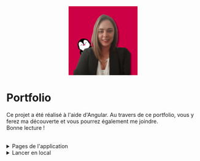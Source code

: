 <div align="center">
<img height="auto" width="180px" src="./src/assets/images/profile.png" >
</div>

# Portfolio

Ce projet a été réalisé à l'aide d'Angular.
Au travers de ce portfolio, vous y ferez ma découverte et vous pourrez également me joindre.  
Bonne lecture !

<br/>

<details>
  <summary>Pages de l'application</summary>

### Accueil

- Présentation rapide accompagnée d'une photo
- Accès direct au téléchargement de mon CV et aux autres onglets

### A propos de moi

- Informations générales me concernant
- Mes soft skills
- Mes hard skills
- Mes formations et expériences professionnelles
- Mon CV

### Projets

- Choix possibles : Articles de Blog, Bannières LinkedIn, Défis Marketing, Projets Master ou Livres
- Visualisation de ces derniers et liens

### Contact

- Formulaire de contact avec validateur pour m'envoyer un mail avec votre message
- Liens de mes réseaux professionnels

</details>

<details>
  <summary>Lancer en local</summary>

### Cloner le projet

```bash
  git clone https://github.com/Helenepagniez/Portfolio.git
```

### Installer les dépendances

```bash
  npm install
```

### Lancer l'application

```bash
  ng serve -o
```

</details>
